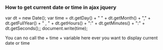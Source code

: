 <h3>How to get current date or time in ajax jquery</h3>
var dt = new Date();
var time = dt.getDay() + " " + dt.getMonth() + "," + dt.getFullYear() + " , " + dt.getHours() + ":" + dt.getMinutes() + ":" + dt.getSeconds();;
document.write(time);
<br>
<p>You can no call the + time + variable here ever you want to display current date or time</p>

